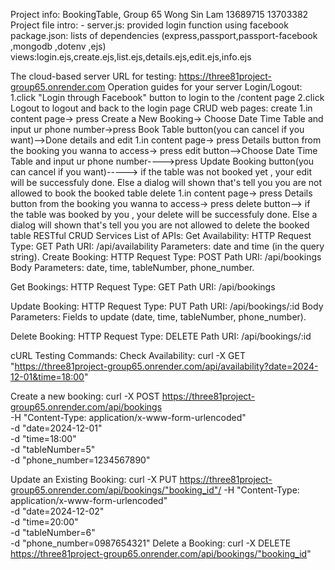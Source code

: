 Project info: BookingTable, Group 65 
   Wong Sin Lam 13689715
                13703382
Project file intro: - 
server.js: provided login function using facebook
package.json: lists of dependencies (express,passport,passport-facebook ,mongodb ,dotenv ,ejs)
views:login.ejs,create.ejs,list.ejs,details.ejs,edit.ejs,info.ejs 

The cloud-based server URL for testing: 
https://three81project-group65.onrender.com
Operation guides for your server
Login/Logout:
1.click "Login through Facebook" button to login to the /content page
2.click Logout to logout and back to the login page
CRUD web pages:
create
1.in content page-> press Create a New Booking-> Choose Date Time Table and input ur phone number->press Book Table button(you can cancel if you want)-->Done
details and edit
1.in content page-> press Details button from the booking you wanna to access-> press edit button-->Choose Date Time Table and input ur phone number---->press Update Booking button(you can cancel if you want)-----> if the table was not booked yet , your edit will be successfuly done. Else a dialog will shown that's tell you you are not allowed to book the booked table
delete
1.in content page-> press Details button from the booking you wanna to access-> press delete button--> if the table was  booked by you , your delete will be  successfuly done. Else a dialog will shown that's tell you you are not allowed to delete the booked table
RESTful CRUD Services
List of APIs:
   Get Availability:
      HTTP Request Type: GET
      Path URI: /api/availability
      Parameters: date and time (in the query string).
   Create Booking:
      HTTP Request Type: POST
      Path URI: /api/bookings
      Body Parameters: date, time, tableNumber, phone_number.

   Get Bookings:
      HTTP Request Type: GET
      Path URI: /api/bookings

   Update Booking:
      HTTP Request Type: PUT
      Path URI: /api/bookings/:id
      Body Parameters: Fields to update (date, time, tableNumber, phone_number).

   Delete Booking:
      HTTP Request Type: DELETE
      Path URI: /api/bookings/:id

cURL Testing Commands:
Check Availability:
curl -X GET "https://three81project-group65.onrender.com/api/availability?date=2024-12-01&time=18:00"

Create a new booking:
curl -X POST https://three81project-group65.onrender.com/api/bookings \
     -H "Content-Type: application/x-www-form-urlencoded" \
     -d "date=2024-12-01" \
     -d "time=18:00" \
     -d "tableNumber=5" \
     -d "phone_number=1234567890" 

Update an Existing Booking:
curl -X PUT https://three81project-group65.onrender.com/api/bookings/"booking_id"/
     -H "Content-Type: application/x-www-form-urlencoded" \
     -d "date=2024-12-02" \
     -d "time=20:00" \
     -d "tableNumber=6" \
     -d "phone_number=0987654321" 
Delete a Booking:
curl -X DELETE https://three81project-group65.onrender.com/api/bookings/"booking_id"
